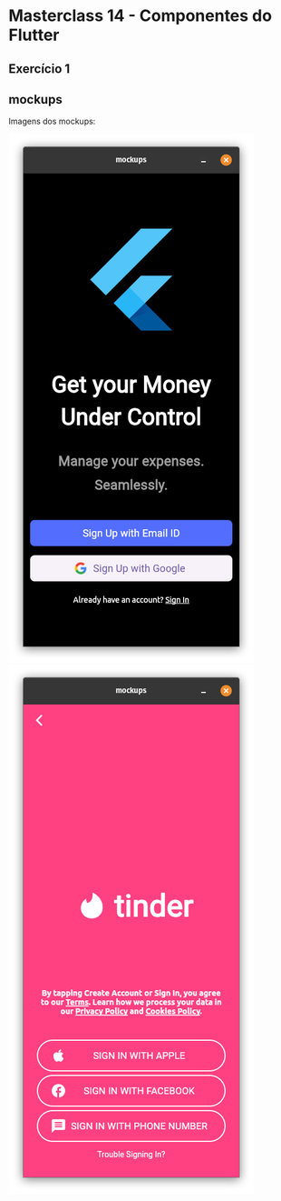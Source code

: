 # Masterclass 14 - Componentes do Flutter

## Exercício 1

## mockups

Imagens dos mockups:

![Get your Money](https://github.com/rudsonalves/mc_14_componentes_do_flutter/blob/master/mockups/assets/pictures/Screenshot_1.png)
![tinder](https://github.com/rudsonalves/mc_14_componentes_do_flutter/blob/master/mockups/assets/pictures/Screenshot_2.png)
